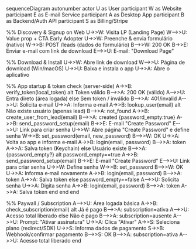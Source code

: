 sequenceDiagram
  autonumber
  actor U as User
  participant W as Website
  participant E as E-mail Service
  participant A as Desktop App
  participant B as Backend/Auth API
  participant S as Billing/Stripe

  %% Discovery & Signup on Web
  U->>W: Visita LP (Landing Page)
  W-->>U: Value prop + CTA Early Adopter
  U->>W: Preenche & envia formulário (nativo)
  W->>B: POST /leads (dados do formulário)
  B-->>W: 200 OK
  B->>E: Enviar e-mail com link de download
  E-->>U: E‑mail: "Download Page"

  %% Download & Install
  U->>W: Abre link de download
  W-->>U: Página de download (Win/macOS)
  U->>U: Baixa e instala o app
  U->>A: Abre o aplicativo

  %% App startup & token check (server-side)
  A->>B: verify_token(local_token)
  alt Token válido
    B-->>A: 200 OK (válido)
    A-->>U: Entra direto (área logada)
  else Sem token / inválido
    B-->>A: 401/invalid
    A-->>U: Solicita e‑mail
    U->>A: Informa e‑mail
    A->>B: lookup_user(email)
    alt Não existe usuário (apenas lead)
      B-->>A: not_found
      A->>B: create_user_from_lead(email)
      B-->>A: created {password_empty:true}
      A->>B: send_password_setup(email)
      B->>E: E-mail "Create Password"
      E-->>U: Link para criar senha
      U->>W: Abre página "Create Password" e define senha
      W->>B: set_password(email, new_password)
      B-->>W: OK
      U->>A: Volta ao app e informa e‑mail
      A->>B: login(email, password)
      B-->>A: token
      A->>A: Salva token (Keychain)
    else Usuário existe
      B-->>A: {password_empty?}
      alt password_empty==true
        A->>B: send_password_setup(email)
        B->>E: E-mail "Create Password"
        E-->>U: Link para criar senha
        U->>W: Define senha
        W->>B: set_password
        B-->>W: OK
        U->>A: Informa e‑mail novamente
        A->>B: login(email, password)
        B-->>A: token
        A->>A: Salva token
      else password_empty==false
        A-->>U: Solicita senha
        U->>A: Digita senha
        A->>B: login(email, password)
        B-->>A: token
        A->>A: Salva token
      end
    end
  end

  %% Paywall / Subscription
  A-->>U: Área logada básica
  A->>B: check_subscription(email)
  alt Já é pago
    B-->>A: subscription=ativa
    A-->>U: Acesso total liberado
  else Não é pago
    B-->>A: subscription=ausente
    A-->>U: Prompt: "Ativar assinatura"
    U->>A: Clica "Ativar"
    A->>S: Seleciona plano (redirect/SDK)
    U->>S: Informa dados de pagamento
    S->>B: Webhook/confirmar pagamento
    B-->>S: OK
    B-->>A: subscription=ativa
    A-->>U: Acesso total liberado
  end